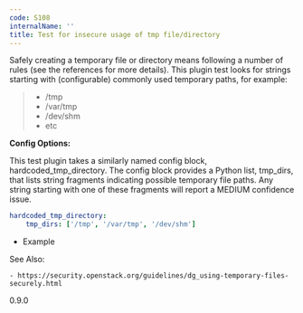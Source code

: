 ```yaml
---
code: S108
internalName: ''
title: Test for insecure usage of tmp file/directory
---
```


Safely creating a temporary file or directory means following a number
of rules (see the references for more details). This plugin test looks
for strings starting with (configurable) commonly used temporary paths,
for example:

>   - /tmp
>   - /var/tmp
>   - /dev/shm
>   - etc

**Config Options:**

This test plugin takes a similarly named config block,
<span class="title-ref">hardcoded\_tmp\_directory</span>. The config
block provides a Python list, <span class="title-ref">tmp\_dirs</span>,
that lists string fragments indicating possible temporary file paths.
Any string starting with one of these fragments will report a MEDIUM
confidence issue.

```yaml
hardcoded_tmp_directory:
    tmp_dirs: ['/tmp', '/var/tmp', '/dev/shm']
```

  - Example

See Also:

    - https://security.openstack.org/guidelines/dg_using-temporary-files-securely.html

<div class="versionadded">

0.9.0

</div>